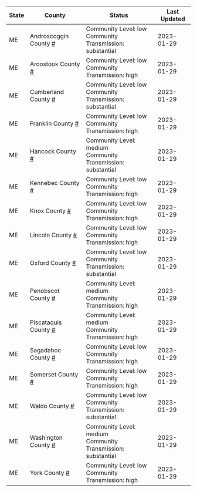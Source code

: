 State | County | Status | Last Updated
--- | --- | --- | --- 
ME | Androscoggin County <a href="#androscoggin_county">#</a> | <a name="androscoggin_county"></a>Community Level: low<br/>Community Transmission: substantial | 2023-01-29
ME | Aroostook County <a href="#aroostook_county">#</a> | <a name="aroostook_county"></a>Community Level: low<br/>Community Transmission: high | 2023-01-29
ME | Cumberland County <a href="#cumberland_county">#</a> | <a name="cumberland_county"></a>Community Level: low<br/>Community Transmission: substantial | 2023-01-29
ME | Franklin County <a href="#franklin_county">#</a> | <a name="franklin_county"></a>Community Level: low<br/>Community Transmission: high | 2023-01-29
ME | Hancock County <a href="#hancock_county">#</a> | <a name="hancock_county"></a>Community Level: medium<br/>Community Transmission: substantial | 2023-01-29
ME | Kennebec County <a href="#kennebec_county">#</a> | <a name="kennebec_county"></a>Community Level: low<br/>Community Transmission: high | 2023-01-29
ME | Knox County <a href="#knox_county">#</a> | <a name="knox_county"></a>Community Level: low<br/>Community Transmission: high | 2023-01-29
ME | Lincoln County <a href="#lincoln_county">#</a> | <a name="lincoln_county"></a>Community Level: low<br/>Community Transmission: high | 2023-01-29
ME | Oxford County <a href="#oxford_county">#</a> | <a name="oxford_county"></a>Community Level: low<br/>Community Transmission: substantial | 2023-01-29
ME | Penobscot County <a href="#penobscot_county">#</a> | <a name="penobscot_county"></a>Community Level: medium<br/>Community Transmission: high | 2023-01-29
ME | Piscataquis County <a href="#piscataquis_county">#</a> | <a name="piscataquis_county"></a>Community Level: medium<br/>Community Transmission: high | 2023-01-29
ME | Sagadahoc County <a href="#sagadahoc_county">#</a> | <a name="sagadahoc_county"></a>Community Level: low<br/>Community Transmission: high | 2023-01-29
ME | Somerset County <a href="#somerset_county">#</a> | <a name="somerset_county"></a>Community Level: low<br/>Community Transmission: high | 2023-01-29
ME | Waldo County <a href="#waldo_county">#</a> | <a name="waldo_county"></a>Community Level: low<br/>Community Transmission: substantial | 2023-01-29
ME | Washington County <a href="#washington_county">#</a> | <a name="washington_county"></a>Community Level: medium<br/>Community Transmission: substantial | 2023-01-29
ME | York County <a href="#york_county">#</a> | <a name="york_county"></a>Community Level: low<br/>Community Transmission: high | 2023-01-29
